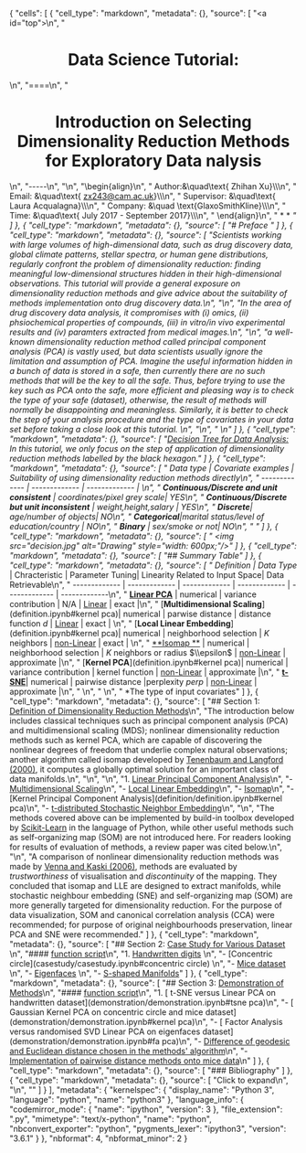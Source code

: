 {
 "cells": [
  {
   "cell_type": "markdown",
   "metadata": {},
   "source": [
    "<a id=\"top\"></a>\n",
    "<center><h1>Data Science Tutorial:</h1></center>\n",
    "====\n",
    "<center><h1>Introduction on Selecting Dimensionality Reduction Methods for Exploratory Data nalysis</h1></center>\n",
    "-----\n",
    "\n",
    "\\begin{align}\n",
    " Author:&\\quad\\text{ Zhihan Xu}\\\\\n",
    " Email: &\\quad\\text{ zx243@cam.ac.uk}\\\\\n",
    " Supervisor: &\\quad\\text{ Laura Acqualagna}\\\\\n",
    " Company: &\\quad \\text{GlaxoSmithKline}\\\\\n",
    " Time: &\\quad\\text{ July 2017 - September 2017}\\\\\n",
    " \\end{align}\n",
    " * * *"
   ]
  },
  {
   "cell_type": "markdown",
   "metadata": {},
   "source": [
    "# Preface "
   ]
  },
  {
   "cell_type": "markdown",
   "metadata": {},
   "source": [
    "Scientists working with large volumes of high-dimensional data, such as drug discovery data, global climate patterns, stellar spectra, or human gene distributions, regularly confront the problem of dimensionality reduction: finding meaningful low-dimensional structures hidden in their high-dimensional observations. This tutorial will provide a general exposure on dimensionality reduction methods and give advice about the suitability of methods implementation onto drug discovery data.\n",
    "\n",
    "In the area of drug discovery data analysis, it compromises with (i) omics, (ii) phsiochemical properties of compounds, (iii) in vitro/in vivo experimental results and (iv) paramters extracted from medical images.\n",
    "\n",
    "a well-known dimensionality reduction method called principal component analysis (PCA) is vastly used, but data scientists usually ignore the limitation and assumption of PCA. Imagine the useful information hidden in a bunch of data is stored in a safe, then currently there are no such methods that will be the key to all the safe. Thus, before trying to use the key such as PCA onto the safe, more efficient and pleasing way is to check the type of your safe (dataset), otherwise, the result of methods will normally be disappointing and meaningless. Similarly, it is better to check the step of your analysis procedure and the type of covariates in your data set before taking a close look at this tutorial. \n",
    "\n",
    " \n"
   ]
  },
  {
   "cell_type": "markdown",
   "metadata": {},
   "source": [
    "[Decision Tree for Data Analysis: ](https://www.lucidchart.com/invitations/accept/5f9dd676-f032-4916-940a-e0aff10a8ab1) In this tutorial, we only focus on the step of application of dimensionality reduction methods labelled by the black hexagon."
   ]
  },
  {
   "cell_type": "markdown",
   "metadata": {},
   "source": [
    "  Data type |  Covariate examples  | Suitability of using dimensionality reduction methods directly\n",
    "  ------------- | ------------- | ------------- | \n",
    "  **Continuous/Discrete and unit consistent**   |  coordinates/pixel grey scale| YES\n",
    "  **Continuous/Discrete but unit inconsistent**   | weight,height,salary | YES\n",
    "  **Discrete**| age/number of objects| NO\n",
    "  **Categorical**|marital status/level of education/country | NO\n",
    "  **Binary** | sex/smoke or not| NO\n",
    "  "
   ]
  },
  {
   "cell_type": "markdown",
   "metadata": {},
   "source": [
    " <img src=\"decision.jpg\" alt=\"Drawing\" style=\"width: 600px;\"/>"
   ]
  },
  {
   "cell_type": "markdown",
   "metadata": {},
   "source": [
    "## Summary Table"
   ]
  },
  {
   "cell_type": "markdown",
   "metadata": {},
   "source": [
    "  Definition  | Data Type*     | Chracteristic | Parameter Tuning| Linearity Related to Input Space| Data Retrievable\n",
    "  ------------- | ------------- | ------------- | ------------- | ------------- | -------------\n",
    "  [**Linear PCA**](definition/definition.ipynb#pca)   |  numerical | variance contribution   | N/A  |  [Linear]() | exact |\n",
    "  [**Multidimensional Scaling**](definition.ipynb#kernel pca)|   numerical | parwise distance  | distance function $d$  |  [Linear]() | exact |  \n",
    "  [**Local Linear Embedding**](definition.ipynb#kernel pca)|   numerical | neighborhood selection   | $K$ neighbors   |  [non-Linear]() | exact |  \n",
    "  [**Isomap **](definition.ipynb#isomap) |   numerical | neighborhood selection   | $K$ neighbors or radius $\\epsilon$   |  [non-Linear]() | approximate |\n",
    "  [**Kernel PCA**](definition.ipynb#kernel pca)|   numerical | variance contribution  | kernel function |  [non-Linear]() | approximate |\n",
    "  [**t-SNE**](definition.ipynb#tsne)|   numerical | pairwise distance   |perplexity $perp$ |  [non-Linear]() | approximate |\n",
    "  \n",
    "  \n",
    "  *The type of input covariates"
   ]
  },
  {
   "cell_type": "markdown",
   "metadata": {},
   "source": [
    "## Section 1: [Definition of Dimensionality Reduction Methods](definition/definition.ipynb)\n",
    "The introduction below includes classical techniques such as principal component analysis (PCA) and multidimensional scaling (MDS); nonlinear dimensionality reduction methods such as kernel PCA, which are capable of discovering the nonlinear degrees of freedom that underlie complex natural observations; another algorithm called isomap developed by [Tenenbaum and Langford (2000)](http://science.sciencemag.org/content/290/5500/2319), it computes a globally optimal solution for an important class of data manifolds.\n",
    "\n",
    "\n",
    "1. [Linear Principal Component Analysis](definition/definition.ipynb#pca)\n",
    "- [Multidimensional Scaling](definition/definition.ipynb#mds)\n",
    "- [Local Linear Embedding](definition/definition.ipynb#LLE)\n",
    "- [Isomap](definition/definition.ipynb#isomap)\n",
    "- [Kernel Principal Component Analysis](definition/definition.ipynb#kernel pca)\n",
    "- [t-distributed Stochastic Neighbor Embedding](definition/definition.ipynb#tsne)\n",
    "\n",
    "The methods covered above can be implemented by build-in toolbox developed by [Scikit-Learn](http://scikit-learn.org/stable/unsupervised_learning.html) in the language of Python, while other useful methods such as self-organizing map (SOM) are not introduced here. For readers looking for results of evaluation of methods, a review paper was cited below.\n",
    "\n",
    "A comparison of nonlinear dimensionality reduction methods was made by [Venna and Kaski (2006)](), methods are evaluated by *trustworthiness* of visualisation and *discontinuity* of the mapping. They concluded that isomap and LLE are designed to extract manifolds, while stochastic neighbour embedding (SNE) and self-organizing map (SOM) are more generally targeted for dimensionality reduction. For the purpose of data visualization, SOM and canonical correlation analysis (CCA) were recommended; for purpose of original neighbourhoods preservation, linear PCA and SNE were recommended."
   ]
  },
  {
   "cell_type": "markdown",
   "metadata": {},
   "source": [
    "## Section 2: [Case Study for Various Dataset](casestudy/casestudy.ipynb) \n",
    "#### [function script](casestudy/functions.ipynb)\n",
    "1. [Handwritten digits](casestudy/casestudy.ipynb#digits) \n",
    "- [Concentric circle](casestudy/casestudy.ipynb#concentric circle) \n",
    "- [Mice dataset](casestudy/casestudy.ipynb#mice) \n",
    "- [Eigenfaces](casestudy/casestudy.ipynb#eigenfaces) \n",
    "- [S-shaped Manifolds](casestudy/casestudy.ipynb#manifold)"
   ]
  },
  {
   "cell_type": "markdown",
   "metadata": {},
   "source": [
    "## Section 3: [Demonstration of Methods](demonstration/demonstration.ipynb)\n",
    "#### [function script](demonstration/functions.ipynb)\n",
    "1. [ t-SNE versus Linear PCA on handwritten dataset](demonstration/demonstration.ipynb#tsne pca)\n",
    "- [ Gaussian Kernel PCA on concentric circle and mice dataset](demonstration/demonstration.ipynb#kernel pca)\n",
    "- [ Factor Analysis versus randomised SVD Linear PCA on eigenfaces dataset](demonstration/demonstration.ipynb#fa pca)\n",
    "- [ Difference of geodesic and Euclidean distance chosen in the methods' algorithm](demonstration/demonstration.ipynb#distance)\n",
    "- [Implementation of pairwise distance methods onto mice data](demonstration/demonstration.ipynb#mice)\n"
   ]
  },
  {
   "cell_type": "markdown",
   "metadata": {},
   "source": [
    "### Bibliography"
   ]
  },
  {
   "cell_type": "markdown",
   "metadata": {},
   "source": [
    "Click to expand\n",
    "\n",
    "<!--bibtex\n",
    "\n",
    "@article{venna2006local,\n",
    "  title={Local multidimensional scaling},\n",
    "  author={Venna, Jarkko and Kaski, Samuel},\n",
    "  journal={Neural Networks},\n",
    "  volume={19},\n",
    "  number={6},\n",
    "  pages={889--899},\n",
    "  year={2006},\n",
    "  publisher={Elsevier}\n",
    "}\n",
    "\n",
    "\n",
    "@article{roweis2000nonlinear,\n",
    "  title={Nonlinear dimensionality reduction by locally linear embedding},\n",
    "  author={Roweis, Sam T and Saul, Lawrence K},\n",
    "  journal={science},\n",
    "  volume={290},\n",
    "  number={5500},\n",
    "  pages={2323--2326},\n",
    "  year={2000},\n",
    "  publisher={American Association for the Advancement of Science}\n",
    "}\n",
    "\n",
    "@article{maaten2008visualizing,\n",
    "  title={Visualizing data using t-SNE},\n",
    "  author={Maaten, Laurens van der and Hinton, Geoffrey},\n",
    "  journal={Journal of Machine Learning Research},\n",
    "  volume={9},\n",
    "  number={Nov},\n",
    "  pages={2579--2605},\n",
    "  year={2008}\n",
    "}\n",
    "\n",
    "@inproceedings{scholkopf1997kernel,\n",
    "  title={Kernel principal component analysis},\n",
    "  author={Sch{\\\"o}lkopf, Bernhard and Smola, Alexander and M{\\\"u}ller, Klaus-Robert},\n",
    "  booktitle={International Conference on Artificial Neural Networks},\n",
    "  pages={583--588},\n",
    "  year={1997},\n",
    "  organization={Springer}\n",
    "}\n",
    "\n",
    "@article{higuera2015self,\n",
    "  title={Self-organizing feature maps identify proteins critical to learning in a mouse model of down syndrome},\n",
    "  author={Higuera, Clara and Gardiner, Katheleen J and Cios, Krzysztof J},\n",
    "  journal={PloS one},\n",
    "  volume={10},\n",
    "  number={6},\n",
    "  pages={e0129126},\n",
    "  year={2015},\n",
    "  publisher={Public Library of Science}\n",
    "}\n",
    "\n",
    "@article{tenenbaum2000global,\n",
    "  title={A global geometric framework for nonlinear dimensionality reduction},\n",
    "  author={Tenenbaum, Joshua B and De Silva, Vin and Langford, John C},\n",
    "  journal={science},\n",
    "  volume={290},\n",
    "  number={5500},\n",
    "  pages={2319--2323},\n",
    "  year={2000},\n",
    "  publisher={American Association for the Advancement of Science}\n",
    "}\n",
    "\n",
    "\n",
    "@article{scikit-learn,\n",
    " title={Scikit-learn: Machine Learning in {P}ython},\n",
    " author={Pedregosa, F. and Varoquaux, G. and Gramfort, A. and Michel, V.\n",
    "         and Thirion, B. and Grisel, O. and Blondel, M. and Prettenhofer, P.\n",
    "         and Weiss, R. and Dubourg, V. and Vanderplas, J. and Passos, A. and\n",
    "         Cournapeau, D. and Brucher, M. and Perrot, M. and Duchesnay, E.},\n",
    " journal={Journal of Machine Learning Research},\n",
    " volume={12},\n",
    " pages={2825--2830},\n",
    " year={2011}\n",
    "}\n",
    "\n",
    "-->"
   ]
  }
 ],
 "metadata": {
  "kernelspec": {
   "display_name": "Python 3",
   "language": "python",
   "name": "python3"
  },
  "language_info": {
   "codemirror_mode": {
    "name": "ipython",
    "version": 3
   },
   "file_extension": ".py",
   "mimetype": "text/x-python",
   "name": "python",
   "nbconvert_exporter": "python",
   "pygments_lexer": "ipython3",
   "version": "3.6.1"
  }
 },
 "nbformat": 4,
 "nbformat_minor": 2
}
